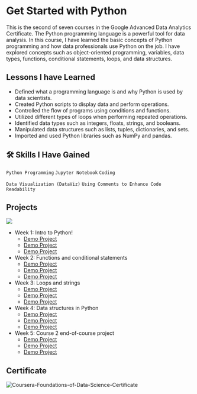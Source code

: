 
# Get Started with Python

This is the second of seven courses in the Google Advanced Data Analytics Certificate. The Python programming language is a powerful tool for data analysis. In this course, I have learned the basic concepts of Python programming and how data professionals use Python on the job. I have explored concepts such as object-oriented programming, variables, data types, functions, conditional statements, loops, and data structures.


## Lessons I have Learned

- Defined what a programming language is and why Python is used by data scientists.
- Created Python scripts to display data and perform operations.
- Controlled the flow of programs using conditions and functions.
- Utilized different types of loops when performing repeated operations.
- Identified data types such as integers, floats, strings, and booleans.
- Manipulated data structures such as lists, tuples, dictionaries, and sets.
- Imported and used Python libraries such as NumPy and pandas.

## 🛠 Skills I Have Gained


`Python Programming` `Jupyter Notebook` `Coding`

 `Data Visualization (DataViz)` `Using Comments to Enhance Code Readability`



## Projects
![](https://lh3.googleusercontent.com/drive-viewer/AITFw-yhjJA93ZVIJtFKBJrMxF6XPP_7NnRWyGTP9HAXBX6q9SmEVquVAMuhsqwUMemcnNi1t8aMWuhd-4iLdqkiAOKZQKDBUw=s1600)
- Week 1: Intro to Python! 
    - [Demo Project](https://Demo.Project)
    - [Demo Project](https://Demo.Project)
    - [Demo Project](https://Demo.Project)
- Week 2: Functions and conditional statements
    - [Demo Project](https://Demo.Project)
    - [Demo Project](https://Demo.Project)
    - [Demo Project](https://Demo.Project)
- Week 3: Loops and strings
    - [Demo Project](https://Demo.Project)
    - [Demo Project](https://Demo.Project)
    - [Demo Project](https://Demo.Project)
- Week 4: Data structures in Python
    - [Demo Project](https://Demo.Project)
    - [Demo Project](https://Demo.Project)
    - [Demo Project](https://Demo.Project)
- Week 5: Course 2 end-of-course project
    - [Demo Project](https://Demo.Project)
    - [Demo Project](https://Demo.Project)
    - [Demo Project](https://Demo.Project)



## Certificate

![Coursera-Foundations-of-Data-Science-Certificate](https://lh3.googleusercontent.com/drive-viewer/AITFw-wDmoCM7t-VV1WpM8PhnKmJmR9AeCUrzFlgEFBU-do43c4fgOtnZIDlh45kLV3KEJ9H5N5yMCLJlt3J72L81CKOWSTlQw=s1600)

